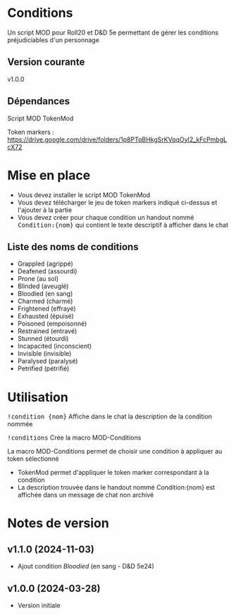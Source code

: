 # Conditions

Un script MOD pour Roll20 et D&D 5e permettant de gérer les conditions préjudiciables d'un personnage

## Version courante

v1.0.0

## Dépendances

Script MOD TokenMod

Token markers : https://drive.google.com/drive/folders/1p8PTqBHkgSrKVqqOyI2_kFcPmbgLcX72

# Mise en place
- Vous devez installer le script MOD TokenMod
- Vous devez télécharger le jeu de token markers indiqué ci-dessus et l'ajouter à la partie
- Vous devez créer pour chaque condition un handout nommé <kbd>Condition:{nom}</kbd> qui contient le texte descriptif à afficher dans le chat

## Liste des noms de conditions
- Grappled (agrippé)
- Deafened (assourdi)
- Prone (au sol)
- Blinded (aveuglé)
- Bloodied (en sang)
- Charmed (charmé)
- Frightened (effrayé)
- Exhausted (épuisé)
- Poisoned (empoisonné)
- Restrained (entravé)
- Stunned (étourdi)
- Incapacited (inconscient)
- Invisible (invisible)
- Paralysed (paralysé)
- Petrified (pétrifié)

# Utilisation

<kbd>!condition {nom}</kbd> Affiche dans le chat la description de la condition nommée

<kbd>!conditions</kbd> Crée la macro MOD-Conditions

La macro MOD-Conditions permet de choisir une condition à appliquer au token sélectionné
- TokenMod permet d'appliquer le token marker correspondant à la condition
- La description trouvée dans le handout nommé Condition:{nom} est affichée dans un message de chat non archivé

# Notes de version

## v1.1.0 (2024-11-03)

- Ajout condition _Bloodied_ (en sang - D&D 5e24)

## v1.0.0 (2024-03-28)

- Version initiale

